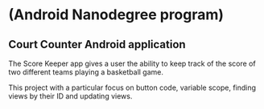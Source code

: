 # (Android Nanodegree program)
## Court Counter Android application 


The Score Keeper app gives a user the ability to keep track of the score of two different teams playing a basketball game.

This project with a particular focus on button code, variable scope, finding views by their ID and updating views.
